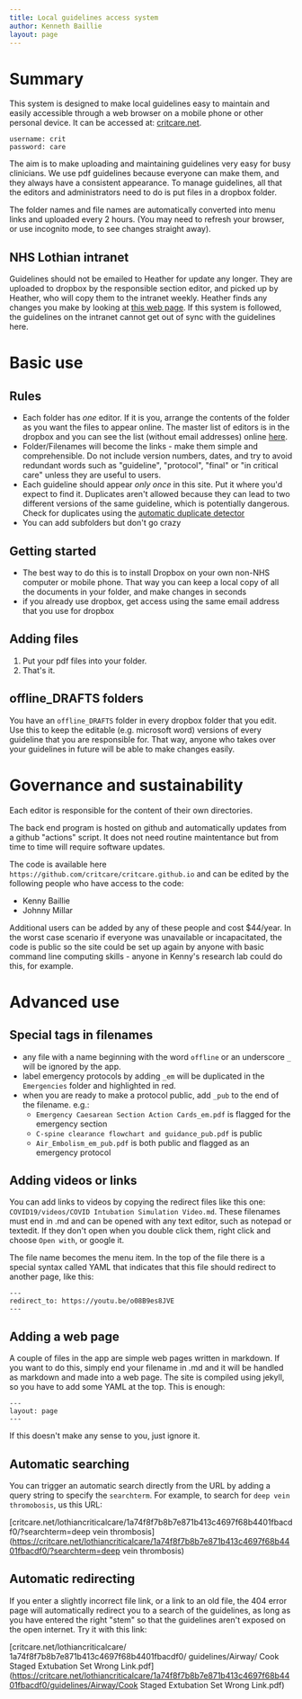 ```yaml
---
title: Local guidelines access system
author: Kenneth Baillie
layout: page
---
```


# Summary


This system is designed to make local guidelines easy to maintain and easily accessible through a web browser on a mobile phone or other personal device. It can be accessed at: [critcare.net](https://critcare.net).

```
username: crit
password: care
```

The aim is to make uploading and maintaining guidelines very easy for busy clinicians. We use pdf guidelines because everyone can make them, and they always have a consistent appearance. To manage guidelines, all that the editors and administrators need to do is put files in a dropbox folder.

The folder names and file names are automatically converted into menu links and uploaded every 2 hours. (You may need to refresh your browser, or use incognito mode, to see changes straight away).

## NHS Lothian intranet

Guidelines should not be emailed to Heather for update any longer. They are uploaded to dropbox by the responsible section editor, and picked up by Heather, who will copy them to the intranet weekly. Heather finds any changes you make by looking at [this web page](https://critcare.net/lothiancriticalcare/1a74f8f7b8b7e871b413c4697f68b4401fbacdf0/changes). If this system is followed, the guidelines on the intranet cannot get out of sync with the guidelines here. 

# Basic use

## Rules

- Each folder has *one* editor. If it is you, arrange the contents of the folder as you want the files to appear online. The master list of editors is in the dropbox and you can see the list (without email addresses) online [here](https://critcare.net/lothiancriticalcare/1a74f8f7b8b7e871b413c4697f68b4401fbacdf0/editors).
- Folder/Filenames will become the links - make them simple and comprehensible. Do not include version numbers, dates, and try to avoid redundant words such as "guideline", "protocol", "final" or "in critical care" unless they are useful to users.
- Each guideline should appear *only once* in this site. Put it where you'd expect to find it. Duplicates aren't allowed because they can lead to two different versions of the same guideline, which is potentially dangerous. Check for duplicates using the [automatic duplicate detector](https://critcare.net/lothiancriticalcare/1a74f8f7b8b7e871b413c4697f68b4401fbacdf0/duplicates)
- You can add subfolders but don't go crazy

## Getting started

- The best way to do this is to install Dropbox on your own non-NHS computer or mobile phone. That way you can keep a local copy of all the documents in your folder, and make changes in seconds
- if you already use dropbox, get access using the same email address that you use for dropbox

## Adding files

1. Put your pdf files into your folder.
2. That's it.

## offline_DRAFTS folders

You have an `offline_DRAFTS` folder in every dropbox folder that you edit. Use this to keep the editable (e.g. microsoft word) versions of every guideline that you are responsible for. That way, anyone who takes over your guidelines in future will be able to make changes easily.

# Governance and sustainability

Each editor is responsible for the content of their own directories. 

The back end program is hosted on github and automatically updates from a github "actions" script. It does not need routine maintentance but from time to time will require software updates. 

The code is available here `https://github.com/critcare/critcare.github.io` and can be edited by the following people who have access to the code: 

- Kenny Baillie
- Johnny Millar

Additional users can be added by any of these people and cost $44/year. In the worst case scenario if everyone was unavailable or incapacitated, the code is public so the site could be set up again by anyone with basic command line computing skills - anyone in Kenny's research lab could do this, for example. 

# Advanced use

## Special tags in filenames

- any file with a name beginning with the word `offline` or an underscore `_` will be ignored by the app.
- label emergency protocols by adding `_em` will be duplicated in the `Emergencies` folder and highlighted in red.
- when you are ready to make a protocol public, add `_pub` to the end of the filename. e.g.:
	- `Emergency Caesarean Section Action Cards_em.pdf` is flagged for the emergency section
	- `C-spine clearance flowchart and guidance_pub.pdf` is public
	- `Air_Embolism_em_pub.pdf` is both public and flagged as an emergency protocol

## Adding videos or links

You can add links to videos by copying the redirect files like this one: `COVID19/videos/COVID Intubation Simulation Video.md`. These filenames must end in .md and can be opened with any text editor, such as notepad or textedit. If they don't open when you double click them, right click and choose `Open with`, or google it.

The file name becomes the menu item. In the top of the file there is a special syntax called YAML that indicates that this file should redirect to another page, like this: 

```
---
redirect_to: https://youtu.be/o08B9es8JVE
---
```

## Adding a web page

A couple of files in the app are simple web pages written in markdown. If you want to do this, simply end your filename in .md and it will be handled as markdown and made into a web page. The site is compiled using jekyll, so you have to add some YAML at the top. This is enough: 

```
---
layout: page
---
```

If this doesn't make any sense to you, just ignore it.

## Automatic searching

You can trigger an automatic search directly from the URL by adding a query string to specify the `searchterm`. For example, to search for `deep vein thromobosis`, us this URL:

[critcare.net/lothiancriticalcare/1a74f8f7b8b7e871b413c4697f68b4401fbacdf0/?searchterm=deep vein thrombosis](https://critcare.net/lothiancriticalcare/1a74f8f7b8b7e871b413c4697f68b4401fbacdf0/?searchterm=deep vein thrombosis)

## Automatic redirecting

If you enter a slightly incorrect file link, or a link to an old file, the 404 error page will automatically redirect you to a search of the guidelines, as long as you have entered the right "stem" so that the guidelines aren't exposed on the open internet. Try it with this link: 

[critcare.net/lothiancriticalcare/ 1a74f8f7b8b7e871b413c4697f68b4401fbacdf0/ guidelines/Airway/ Cook Staged Extubation Set Wrong Link.pdf](https://critcare.net/lothiancriticalcare/1a74f8f7b8b7e871b413c4697f68b4401fbacdf0/guidelines/Airway/Cook Staged Extubation Set Wrong Link.pdf)








